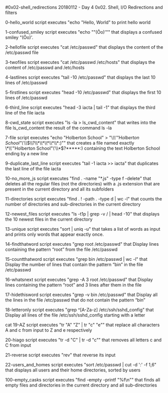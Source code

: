 #0x02-shell_redirections
20180112 - Day 4 0x02. Shell, I/O Redirections and filters

0-hello_world
	script executes "echo "Hello, World" to print hello world

1-confused_smiley
	script executes "echo "\"(Ôo)'"" that displays a confused smiley "(Ôo)'.

2-hellofile
	script executes "cat /etc/passwd" that displays the content of the /etc/passwd file

3-twofiles
	script executes "cat /etc/passwd /etc/hosts" that displays the content of /etc/passwd and /etc/hosts

4-lastlines
	script executes "tail -10 /etc/passwd" that displays the last 10 lines of /etc/passwd

5-firstlines
	script executes "head -10 /etc/passwd" that displays the first 10 lines of /etc/passwd

6-third_line
	script executes "head -3 iacta | tail -1" that displays the third line of the file iacta

8-cwd_state
	script executes "ls -la > ls_cwd_content" that writes into the file ls_cwd_content the result of the command ls -la

7-file
	script executes "echo "Holberton School" > "\\*\\\\'\"Holberton School\"\\'\\\\*$\\?\\*\\*\\*\\*\\*:)"" that creates a file named exactly \*\\'"Holberton School"\'\\*$\?\*\*\*\*\*:) containing the text Holberton School ending by a new line

9-duplicate_last_line
	script executes "tail -1 iacta >> iacta" that duplicates the last line of the file iacta

10-no_more_js
	script executes "find . -name "*.js" -type f -delete" that deletes all the regular files (not the directories) with a .js extension that are present in the current directory and all its subfolders

11-directories
	script executes "find . ! -path . -type d | wc -l"  that counts the number of directories and sub-directories in the current directory

12-newest_files
	script executes "ls -t1p | grep -v / | head -10" that displays the 10 newest files in the current directory

13-unique
	script executes "sort | uniq -u" that takes a list of words as input and prints only words that appear exactly once.

14-findthatword 
	script executes "grep root /etc/passwd" that Display lines containing the pattern “root” from the file /etc/passwd

15-countthatword
	script executes "grep bin /etc/passwd | wc -l" that Display the number of lines that contain the pattern “bin” in the file /etc/passwd

16-whatsnext
	script executes "grep -A 3 root /etc/passwd" that Display lines containing the pattern “root” and 3 lines after them in the file

17-hidethisword
	script executes "grep -v bin /etc/passwd" that Display all the lines in the file /etc/passwd that do not contain the pattern “bin”

18-letteronly
	script executes "grep ^[A-Za-z] /etc/ssh/sshd_config" that Display all lines of the file /etc/ssh/sshd_config starting with a letter

cat 19-AZ
	script executes "tr "A" "Z" | tr "c" "e"" that replace all characters A and c from input to Z and e respectively

20-hiago
	script executes "tr -d "C" | tr -d "c"" that removes all letters c and C from input

21-reverse
	script executes "rev" that reverse its input

22-users_and_homes
	script executes "sort /etc/passwd | cut -d ':' -f 1,6" that displays all users and their home directories, sorted by users

100-empty_casks
	script executes "find -empty -printf "%f\n"" that finds all empty files and directories in the current directory and all sub-directories